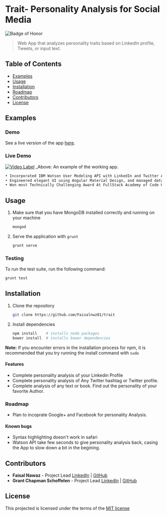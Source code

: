 # Trait- Personality Analysis for Social Media
![Badge of Honor](https://img.shields.io/badge/Built%20at-Fullstack-green.svg?style=flat-square)
> Web App that analyzes personality traits based on LinkedIn profile, Tweets, or input text.

## Table of Contents

- [Examples](#examples)
- [Usage](#usage)
- [Installation](#installation)
- [Roadmap](#roadmap)
- [Contributors](#contributors)
- [License](#license)

## Examples
### Demo

See a live version of the app [here](http://trait.herokuapp.com/login).

### Live Demo


[![Video Label](http://img.youtube.com/vi/dK9e_PgWLEo/0.jpg)](https://www.youtube.com/watch?v=dK9e_PgWLEo&feature=youtu.be)
_Above: An example of the working app.


```html
• Incorporated IBM Watson User Modeling API with LinkedIn and Twitter APIs to analyze users personality traits 
• Engineered elegant UI using Angular Material Design, and managed data with interactive D3 graph 
• Won most Technically Challenging Award At FullStack Academy of Code Hackathon 2015
```

## Usage

1.  Make sure that you have MongoDB installed correctly and running on your machine

    ```bash
    mongod
    ```
2. Serve the application with `grunt`

    ```bash
    grunt serve
    ```
     
### Testing
To run the test suite, run the following command:

```bash
grunt test
```

## Installation

1. Clone the repository

	```bash
	git clone https://github.com/Faisalnwz01/trait
	```
2.	Install dependencies

	```bash
	npm install    # installs node packages
	bower install  # installs bower dependencies
	```

__Note:__ If you encounter errors in the installation process for npm, it is recommended that you try running the install command with `sudo`



#### Features

-	Complete personality analysis of your Linkedin Profile
-	Complete personality analysis of Any Twitter hashtag or Twitter profile. 
-	Complete analysis of any text or book. Find out the personality of your favorite Author.

### Roadmap
- Plan to incoprate Google+ and Facebook for personality Analysis.

#### Known bugs

- Syntax highlighting doesn't work in safari
- Watson API take few seconds to give personality analysis back, casing the App to slow down a bit in the begining.

## Contributors
* __Faisal Nawaz__ - Project Lead [LinkedIn](https://www.linkedin.com/in/faisalnwz) | [GitHub](https://github.com/faisalnwz01)
* __Grant Chapman Schoffelen__ - Project Lead  [LinkedIn](https://www.linkedin.com/profile/view?id=365808666) | [GitHub](https://github.com/GrantSchoffelen)

## License

This projected is licensed under the terms of the [MIT license](/LICENSE)


